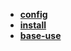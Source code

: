 * [**config**](/Code%20Language/frontend/Tools/webpack/config/README)  
* [**install**](/Code%20Language/frontend/Tools/webpack/install/README)  
* [**base-use**](/Code%20Language/frontend/Tools/webpack/base-use/README)  
